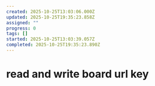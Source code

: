 ```yaml
---
created: 2025-10-25T13:03:06.000Z
updated: 2025-10-25T19:35:23.858Z
assigned: ""
progress: 0
tags: []
started: 2025-10-25T13:03:39.057Z
completed: 2025-10-25T19:35:23.890Z
---
```


# read and write board url key
